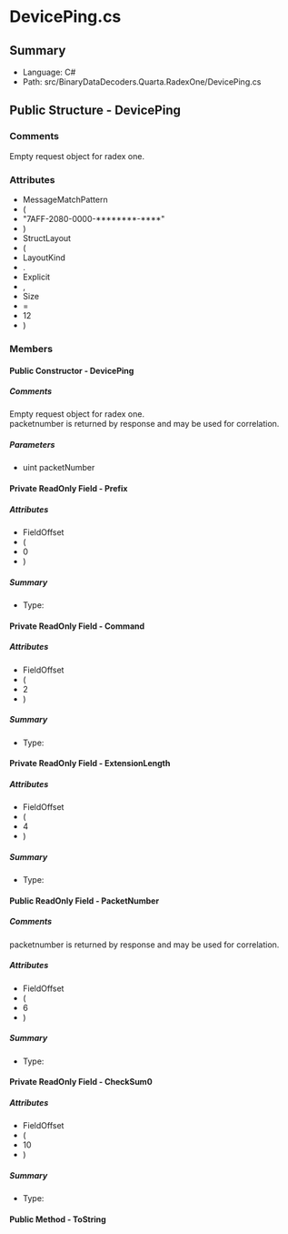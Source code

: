 ﻿# DevicePing.cs

## Summary

* Language: C#
* Path: src/BinaryDataDecoders.Quarta.RadexOne/DevicePing.cs

## Public Structure - DevicePing

### Comments

 <summary>
 Empty request object for radex one.
 </summary>

### Attributes

 - MessageMatchPattern
 - (
 - "7AFF-2080-0000-********-****"
 - )
 - StructLayout
 - (
 - LayoutKind
 - .
 - Explicit
 - ,
 - Size
 - =
 - 12
 - )

### Members

#### Public Constructor - DevicePing

##### Comments

 <summary>
 Empty request object for radex one.
 </summary>
 <paramname="packetNumber">packetnumber is returned by response and may be used for correlation.</param>

#####  Parameters

 - uint packetNumber 

#### Private ReadOnly Field - Prefix

##### Attributes

 - FieldOffset
 - (
 - 0
 - )

##### Summary

 * Type: 

#### Private ReadOnly Field - Command

##### Attributes

 - FieldOffset
 - (
 - 2
 - )

##### Summary

 * Type: 

#### Private ReadOnly Field - ExtensionLength

##### Attributes

 - FieldOffset
 - (
 - 4
 - )

##### Summary

 * Type: 

#### Public ReadOnly Field - PacketNumber

##### Comments

 <summary>
 packetnumber is returned by response and may be used for correlation.
 </summary>

##### Attributes

 - FieldOffset
 - (
 - 6
 - )

##### Summary

 * Type: 

#### Private ReadOnly Field - CheckSum0

##### Attributes

 - FieldOffset
 - (
 - 10
 - )

##### Summary

 * Type: 

#### Public Method - ToString


